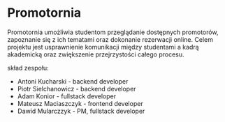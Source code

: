 # Promotornia
Promotornia umożliwia studentom przeglądanie dostępnych promotorów, zapoznanie się z ich tematami oraz dokonanie rezerwacji online. Celem projektu jest usprawnienie komunikacji między studentami a kadrą akademicką oraz zwiększenie przejrzystości całego procesu.



skład zespołu:

- Antoni Kucharski - backend developer <br>
- Piotr Sielchanowicz - backend developer <br>
- Adam Konior - fullstack developer <br>
- Mateusz Maciaszczyk - frontend developer <br>
- Dawid Mularczzyk - PM, fullstack developer 
